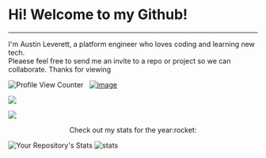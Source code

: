 # Hi! Welcome to my Github!
---
I'm Austin Leverett, a platform engineer who loves coding and learning new tech.<br> 
Pleaese feel free to send me an invite to a repo or project so we can collaborate. Thanks for viewing

![Profile View Counter](https://komarev.com/ghpvc/?username=miliaus)&nbsp;&nbsp; 
[![image](https://img.shields.io/badge/LinkedIn-0077B5?style=for-the-badge&logo=linkedin&logoColor=white)](https://www.linkedin.com/in/all09/)


<a href="https://www.linkedin.com/in/all09/"><img src="https://img.shields.io/twitter/follow/swyx?label=%40swyx&style=social"></a>




<img src="https://img.shields.io/badge/LinkedIn-0077B5?style=for-the-badge&logo=linkedin&logoColor=white" /> 


<p align="center">
Check out my stats for the year:rocket:

![Your Repository's Stats](https://github-readme-stats.vercel.app/api?username=miliaus&show_icons=true) 
![stats](https://github-readme-stats.vercel.app/api/top-langs/?username=miliaus)
</p>



